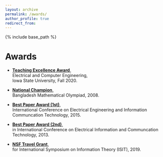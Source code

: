 ```yaml
---
layout: archive
permalink: /awards/
author_profile: true
redirect_from:
---
```


{% include base_path %}

Awards
======
* [**Teaching Excellence Award**,](https://drive.google.com/file/d/1tMAKjTcr7XTrSTiW3s3duJ7lgPGsW2Pg/view) <br/> Electrical and Computer Engineering, <br/> Iowa State University, Fall 2020.

* [**National Champion**,](https://www.dropbox.com/s/cwqh22t4f14zu4u/champ.png?dl=0) <br/> Bangladesh Mathematical Olympiad, 2008.

* [**Best Paper Award (1st)**,](https://www.dropbox.com/s/0zb9vp3fi8f50i3/best_first.png?dl=0) <br/> International Conference on Electrical Engineering and Information Communcation Technology, 2015.

* [**Best Paper Award (2nd)**,](https://www.dropbox.com/s/3k3fw5ps2ulhtwe/Best%20Paper%20Award%20(Second).pdf?dl=0) <br/> in International Conference on Electrical Information and Communcation Technology, 2013.

* [**NSF Travel Grant**,](https://drive.google.com/file/d/13nNtUwhb57CYU3xJa8B4pFeLk1SxATMk/view)  <br/> for International Symposium on Information Theory (ISIT), 2019.
